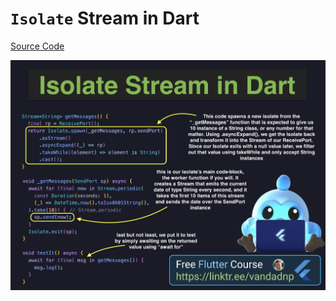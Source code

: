 # `Isolate` Stream in Dart

[Source Code](isolate-stream-in-dart.dart)

![](isolate-stream-in-dart.jpg)
